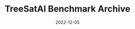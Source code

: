 ---
date: 2022-12-05
title: "TreeSatAI Benchmark Archive"
abstract:

text: |
    Together with our partners within the TreeSatAI project funded by the Federal Ministry of Education and Research, we released <a href="https://essd.copernicus.org/preprints/essd-2022-312/" target="_blank">the TreeSatAI benchmark archive</a> that is a multi-sensor, multi-label dataset for tree species classification in remote sensing.

main_page_image: TreeSatAI.png
image_copyright:
---